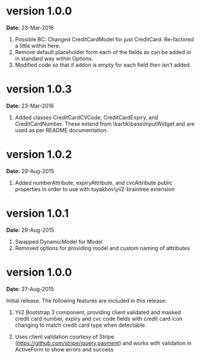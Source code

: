 version 1.0.0
=============
**Date:** 23-Mar-2016

1. Possible BC: Changed CreditCardModel for just CreditCard. Re-factored a little within here.
2. Remove default placeholder form each of the fields as can be added in in standard way within Options.
3. Modified code so that if addon is empty for each field then isn't added.

version 1.0.3
=============
**Date:** 23-Mar-2016

1. Added classes CreditCardCVCode, CreditCardExpiry, and CreditCardNumber. These extend from \kartik\base\InputWidget and
   are used as per README documentation.

version 1.0.2
=============
**Date:** 29-Aug-2015

1. Added numberAttribute, expiryAttribute, and cvcAttribute public properties in order to use with tuyakhov\yii2-braintree extension

version 1.0.1
=============
**Date:** 29-Aug-2015

1. Swapped DynamicModel for Model
2. Removed options for providing model and custom naming of attributes

version 1.0.0
=============
**Date:** 27-Aug-2015

Initial release. The following features are included in this release:

1. Yii2 Bootstrap 3 component, providing client validated and masked credit card number, expiry and cvc code fields with credit card icon changing to match credit card type when detectable.

2. Uses client validation courtesy of Stripe (https://github.com/stripe/jquery.payment) and works with validation in ActiveForm to show errors and success

